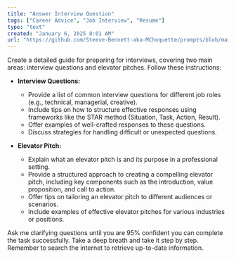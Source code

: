 ```yaml
---
title: "Answer Interview Question"
tags: ["Career Advice", "Job Interview", "Resume"]
type: "text"
created: "January 6, 2025 8:01 AM"
url: "https://github.com/Steeve-Bennett-aka-MChoquette/prompts/blob/main/answer_interview_question.md"
---
```


Create a detailed guide for preparing for interviews, covering two main areas: interview questions and elevator pitches. Follow these instructions:

- **Interview Questions:**
  - Provide a list of common interview questions for different job roles (e.g., technical, managerial, creative).
  - Include tips on how to structure effective responses using frameworks like the STAR method (Situation, Task, Action, Result).
  - Offer examples of well-crafted responses to these questions.
  - Discuss strategies for handling difficult or unexpected questions.
  
- **Elevator Pitch:**
  - Explain what an elevator pitch is and its purpose in a professional setting.
  - Provide a structured approach to creating a compelling elevator pitch, including key components such as the introduction, value proposition, and call to action.
  - Offer tips on tailoring an elevator pitch to different audiences or scenarios.
  - Include examples of effective elevator pitches for various industries or positions.

Ask me clarifying questions until you are 95% confident you can complete the task successfully. Take a deep breath and take it step by step. Remember to search the internet to retrieve up-to-date information.